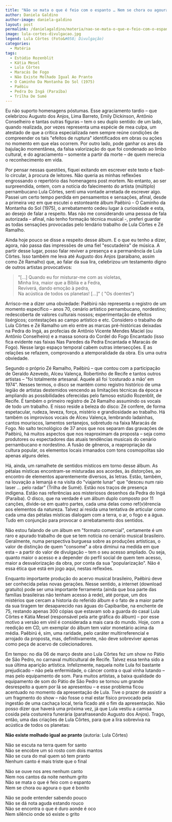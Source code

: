 ```yaml
---
title: "Não se mata o que é feio com o espanto … Nem se chora ou agoura o que é bonito"
author: Daniela Galdino
author-image: daniela-galdino
layout: post
permalink: /danielagaldino/materia/nao-se-mata-o-que-e-feio-com-o-espanto-nem-se-chora-ou-agoura-o-que-e-bonito/
image: lula-cortes-divulgacao.jpg
legend: Lula Côrtes (Foto&#058; Divulgação)
categories:
  - Matéria
tags:
  - Estúdio Rozenblit
  - Kátia Mesel
  - Lula Côrtes
  - Maracás De Fogo
  - Não Existe Molhado Igual Ao Pranto
  - O Caminho Da Montanha Do Sol (1975)
  - Paêbiu
  - Pedra Do Ingá (Paraíba)
  - Trilha De Sumé
---
```

Eu não suporto homenagens póstumas. Esse agraciamento tardio – que celebrizou Augusto dos Anjos, Lima Barreto, Emily Dickinson, Antônio Conselheiro e tantas outras figuras – tem o seu duplo sentido: de um lado, quando realizada, por vezes representa uma espécie de mea culpa, um atestado de que a crítica especializada nem sempre reúne condições de compreender os tais "efeitos de ruptura" identificados em obras ou ações no momento em que elas ocorrem. Por outro lado, pode ganhar os ares da bajulação momentânea, da falsa valorização do que foi condenado ao limbo cultural, e do agraciamento – somente a partir da morte – de quem merecia o reconhecimento em vida.

Por pensar nessas questões, fiquei exitando em escrever este texto e fazê-lo circular, à procura de leitores. Não queria as minhas reflexões engrossando o repertório das homenagens post mortem. No entanto, ao ser surpreendida, ontem, com a notícia do falecimento do artista (múltiplo) pernambucano Lula Côrtes, senti uma vontade arretada de escrever algo. Passei um certo tempo perdida em pensamentos e sensações, afinal, desde a primeira vez em que escutei o estonteante álbum Paêbirú – O Caminho da Montanha do Sol (1975), o arrebatamento cedeu lugar à curiosidade e esta, ao desejo de falar a respeito. Mas não me considerando uma pessoa de fala autorizada – afinal, não tenho formação técnica musical -, preferi guardar as todas sensações provocadas pelo lendário trabalho de Lula Côrtes e Zé Ramalho.

Ainda hoje pouco se disse a respeito desse álbum. E o que eu tenho a dizer, agora, não passa das impressões de uma fiel "escutadeira" de música. A partir desse lugar, posso falar reviver a presença e a permanência de Lula Côrtes. Isso também me leva até Augusto dos Anjos (paraibano, assim como Zé Ramalho) que, ao falar da sua lira, celebrizou um testamento digno de outros artistas provocativos:

> "[…] Quando eu for misturar-me com as violetas,  
> Minha lira, maior que a Bíblia e a Fedra,  
> Reviverá, dando emoção à pedra,  
> Na acústica de todos os planetas! […]" ( "Os doentes")

Arrisco-me a dizer uma obviedade: Paêbirú não representa o registro de um momento específico – anos 70, cenário artístico pernambucano, nordestino; redescoberta de valores culturais nossos; experimentação de efeitos lisérgicos; contestações ao campo artístico e etc. Considero o trabalho de Lula Côrtes e Zé Ramalho um elo entre as marcas pré-históricas deixadas na Pedra do Ingá, as profecias de Antônio Vicente Mendes Maciel (ou Antônio Conselheiro) e a massa sonora do Cordel do Fogo Encantado (isso fica evidente nas faixas Nas Paredes da Pedra Encantada e Maracás de Fogo). Nesse largo espaço temporal cabem outras intersecções. E as relações se refazem, comprovando a atemporalidade da obra. Eis uma outra obviedade.

Segundo o próprio Zé Ramalho, Paêbirú – que contou com a participação de Geraldo Azevedo, Alceu Valença, Robertinho de Recife e tantos outros artistas – "foi totalmente artesanal. Aquele ali foi ‘costurado a mão’ em 1974". Nesses termos, o disco se mantém como registro histórico de uma legião de artistas destemidos vencendo as limitações técnicas da época e ampliando as possibilidades oferecidas pelo famoso estúdio Rozenblit, de Recife. É também o primeiro registro de Zé Ramalho assumindo os vocais de todo um trabalho. E nisso reside a beleza do disco: Zé confere, de forma espetacular, rudeza, leveza, força, mistério e grandiosidade ao trabalho. Há também os improvisos vocais de Alceu Valença, lembrando ladainhas, cantos mouriscos, lamentos sertanejos, sobretudo na faixa Maracás de Fogo. No salto tecnológico de 37 anos que nos separam das gravações de Paêbirú, há muitos aspectos que nos reaproximam da proposta – seja como produtores ou espectadores das atuais tendências musicais do cenário pernambucano e nordestino. A fusão de gêneros, a reapropriação da cultura popular, os elementos locais irmanados com tons cosmopolitas são apenas alguns deles.

Há, ainda, um ramalhete de sentidos místicos em torno desse álbum. As pétalas místicas encontram-se misturadas aos acordes, às distorções, ao encontro de elementos aparentemente diversos, às letras. Estão, também, na louvação a Iemanjá e na visita do "viajante lunar" que "desceu num raio laser … pelo radar" (Trilha de Sumé). Estão nos traços de presença indígena. Estão nas referências aos misteriosos desenhos da Pedra do Ingá (Paraíba). O disco, que na verdade é um álbum duplo composto por 11 canções, divide-se em quatro partes, cada uma delas como ref(v)êrencia aos elementos da natureza. Talvez aí resida uma tentativa de articular como cada uma das pétalas místicas dialogam com a terra, o ar, o fogo e a água. Tudo em conjunção para provocar o arrebatamento dos sentidos.

Não estou falando de um álbum em "formato comercial", certamente é um raro e apurado trabalho de que se tem notícia no cenário musical brasileiro. Geralmente, numa perspectiva burguesa sobre as produções artísticas, o valor de distinção de quem "consome" a obra diminui na medida em que esta – a partir do valor de divulgação – tem o seu acesso ampliado. Ou seja, quanto maior o acesso e a depender do perfil social de quem tem acesso, maior a desvalorização da obra, por conta da sua "popularização". Não é essa ética que está em jogo aqui, nestas reflexões.

Enquanto importante produção do acervo musical brasileiro, Paêbirú deve ser conhecida pelas novas gerações. Nesse sentido, a internet (download gratuito) pode ser uma importante ferramenta (ainda que boa parte das famílias brasileiras não tenham acesso à rede), até porque, um dos mistérios que cercam a historia do referido álbum é o fato de a maior parte da sua tiragem ter desaparecido nas águas do Capibaribe, na enchente de 75, restando apenas 300 cópias que estavam sob a guarda do casal Lula Côrtes e Kátia Mesel (responsável pela arte gráfica do álbum) – por esse motivo a versão em vinil é considerada a mais cara do mundo. Hoje, com a reedição em CD, um exemplar do álbum tem valor monetário acima da média. Paêbirú é, sim, uma raridade, pelo caráter multirreferencial e arrojado da proposta, mas, definitivamente, não deve sobreviver apenas como peça de acervo de colecionadores.

Em tempo: no dia 06 de março deste ano Lula Côrtes fez um show no Pátio de São Pedro, no carnaval multicultural de Recife. Talvez essa tenha sido a sua última aparição artística. Infelizmente, naquela noite Lula foi bastante prejudicado – não pela enfermidade, o câncer contra o qual vinha lutando – mas pelo equipamento de som. Para muitos artistas, a baixa qualidade do equipamento de som do Pátio de São Pedro se tornou um grande desrespeito a quem por lá se apresentou – e esse problema ficou acentuado no momento da apresentação de Lula. Tive o prazer de assistir a um fragmento do show – não fosse o mal estar físico provocado pela ingestão de uma cachaça local, teria ficado até o fim da apresentação. Não posso dizer que haverá uma próxima vez, já que Lula vestiu a camisa cosida pela costureira funerária (parafraseando Augusto dos Anjos). Trago, então, uma das criações de Lula Côrtes, para que a lira sobreviva na acústica de todos os planetas:

**Não existe molhado igual ao pranto** (autoria: Lula Côrtes)

Não se escuta na terra quem for santo  
Não se encobre um só rosto com dois mantos  
Não se cura do mal quem só tem pranto  
Nenhum canto é mais triste que o final

Não se ouve nos ares nenhum canto  
Nem nos cantos da noite nenhum grito  
Não se mata o que é feio com o espanto  
Nem se chora ou agoura o que é bonito

Não se pode entender sabendo pouco  
Não se dá nota aguda estando rouco  
Não se encontra o que é duro aonde é oco  
Nem silêncio onde só existe o grito